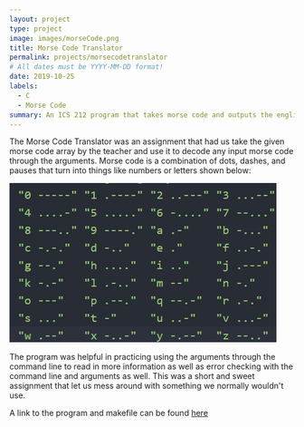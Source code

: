 ```yaml
---
layout: project
type: project
image: images/morseCode.png
title: Morse Code Translator
permalink: projects/morsecodetranslator
# All dates must be YYYY-MM-DD format!
date: 2019-10-25
labels:
  - C
  - Morse Code
summary: An ICS 212 program that takes morse code and outputs the english translation to the user.
---
```


The Morse Code Translator was an assignment that had us take the given morse code array by the teacher and use it to decode any input morse code through the arguments. Morse code is a combination of dots, dashes, and pauses that turn into things like numbers or letters shown below:

<div class="ui medium rounded images">
  <img class="ui image" src="../images/morse.png">
</div>

The program was helpful in practicing using the arguments through the command line to read in more information as well as error checking with the command line and arguments as well. This was a short and sweet assignment that let us mess around with something we normally wouldn't use.

A link to the program and makefile can be found [here](http://bit.ly/37kVkfr)


